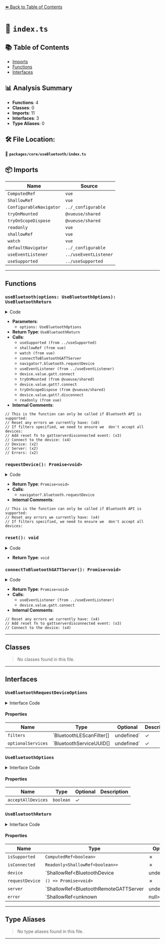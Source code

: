 [⬅️ Back to Table of Contents](../../../index.md)

# 📄 `index.ts`

## 📚 Table of Contents

- [Imports](#imports)
- [Functions](#functions)
- [Interfaces](#interfaces)

## 📊 Analysis Summary

- **Functions**: 4
- **Classes**: 0
- **Imports**: 11
- **Interfaces**: 3
- **Type Aliases**: 0

## 🛠️ File Location:
📂 **`packages/core/useBluetooth/index.ts`**

## 📦 Imports

| Name | Source |
|------|--------|
| `ComputedRef` | `vue` |
| `ShallowRef` | `vue` |
| `ConfigurableNavigator` | `../_configurable` |
| `tryOnMounted` | `@vueuse/shared` |
| `tryOnScopeDispose` | `@vueuse/shared` |
| `readonly` | `vue` |
| `shallowRef` | `vue` |
| `watch` | `vue` |
| `defaultNavigator` | `../_configurable` |
| `useEventListener` | `../useEventListener` |
| `useSupported` | `../useSupported` |


---

## Functions

### `useBluetooth(options: UseBluetoothOptions): UseBluetoothReturn`

<details><summary>Code</summary>

```ts
export function useBluetooth(options?: UseBluetoothOptions): UseBluetoothReturn {
  let {
    acceptAllDevices = false,
  } = options || {}

  const {
    filters = undefined,
    optionalServices = undefined,
    navigator = defaultNavigator,
  } = options || {}

  const isSupported = useSupported(() => navigator && 'bluetooth' in navigator)

  const device = shallowRef<undefined | BluetoothDevice>()

  const error = shallowRef<unknown | null>(null)

  watch(device, () => {
    connectToBluetoothGATTServer()
  })

  async function requestDevice(): Promise<void> {
    // This is the function can only be called if Bluetooth API is supported:
    if (!isSupported.value)
      return

    // Reset any errors we currently have:
    error.value = null

    // If filters specified, we need to ensure we  don't accept all devices:
    if (filters && filters.length > 0)
      acceptAllDevices = false

    try {
      device.value = await navigator?.bluetooth.requestDevice({
        acceptAllDevices,
        filters,
        optionalServices,
      })
    }
    catch (err) {
      error.value = err
    }
  }

  const server = shallowRef<undefined | BluetoothRemoteGATTServer>()
  const isConnected = shallowRef(false)

  function reset() {
    isConnected.value = false
    device.value = undefined
    server.value = undefined
  }

  async function connectToBluetoothGATTServer() {
    // Reset any errors we currently have:
    error.value = null

    if (device.value && device.value.gatt) {
      // Add reset fn to gattserverdisconnected event:
      useEventListener(device, 'gattserverdisconnected', reset, { passive: true })

      try {
        // Connect to the device:
        server.value = await device.value.gatt.connect()
        isConnected.value = server.value.connected
      }
      catch (err) {
        error.value = err
      }
    }
  }

  tryOnMounted(() => {
    if (device.value)
      device.value.gatt?.connect()
  })

  tryOnScopeDispose(() => {
    if (device.value)
      device.value.gatt?.disconnect()
  })

  return {
    isSupported,
    isConnected: readonly(isConnected),
    // Device:
    device,
    requestDevice,
    // Server:
    server,
    // Errors:
    error,
  }
}
```
</details>

- **Parameters**:
  - `options: UseBluetoothOptions`
- **Return Type**: `UseBluetoothReturn`
- **Calls**:
  - `useSupported (from ../useSupported)`
  - `shallowRef (from vue)`
  - `watch (from vue)`
  - `connectToBluetoothGATTServer`
  - `navigator?.bluetooth.requestDevice`
  - `useEventListener (from ../useEventListener)`
  - `device.value.gatt.connect`
  - `tryOnMounted (from @vueuse/shared)`
  - `device.value.gatt?.connect`
  - `tryOnScopeDispose (from @vueuse/shared)`
  - `device.value.gatt?.disconnect`
  - `readonly (from vue)`
- **Internal Comments**:
```
// This is the function can only be called if Bluetooth API is supported:
// Reset any errors we currently have: (x8)
// If filters specified, we need to ensure we  don't accept all devices:
// Add reset fn to gattserverdisconnected event: (x3)
// Connect to the device: (x4)
// Device: (x2)
// Server: (x2)
// Errors: (x2)
```

### `requestDevice(): Promise<void>`

<details><summary>Code</summary>

```ts
async function requestDevice(): Promise<void> {
    // This is the function can only be called if Bluetooth API is supported:
    if (!isSupported.value)
      return

    // Reset any errors we currently have:
    error.value = null

    // If filters specified, we need to ensure we  don't accept all devices:
    if (filters && filters.length > 0)
      acceptAllDevices = false

    try {
      device.value = await navigator?.bluetooth.requestDevice({
        acceptAllDevices,
        filters,
        optionalServices,
      })
    }
    catch (err) {
      error.value = err
    }
  }
```
</details>

- **Return Type**: `Promise<void>`
- **Calls**:
  - `navigator?.bluetooth.requestDevice`
- **Internal Comments**:
```
// This is the function can only be called if Bluetooth API is supported:
// Reset any errors we currently have: (x4)
// If filters specified, we need to ensure we  don't accept all devices:
```

### `reset(): void`

<details><summary>Code</summary>

```ts
function reset() {
    isConnected.value = false
    device.value = undefined
    server.value = undefined
  }
```
</details>

- **Return Type**: `void`
### `connectToBluetoothGATTServer(): Promise<void>`

<details><summary>Code</summary>

```ts
async function connectToBluetoothGATTServer() {
    // Reset any errors we currently have:
    error.value = null

    if (device.value && device.value.gatt) {
      // Add reset fn to gattserverdisconnected event:
      useEventListener(device, 'gattserverdisconnected', reset, { passive: true })

      try {
        // Connect to the device:
        server.value = await device.value.gatt.connect()
        isConnected.value = server.value.connected
      }
      catch (err) {
        error.value = err
      }
    }
  }
```
</details>

- **Return Type**: `Promise<void>`
- **Calls**:
  - `useEventListener (from ../useEventListener)`
  - `device.value.gatt.connect`
- **Internal Comments**:
```
// Reset any errors we currently have: (x4)
// Add reset fn to gattserverdisconnected event: (x3)
// Connect to the device: (x4)
```


---

## Classes

> No classes found in this file.


---

## Interfaces

### `UseBluetoothRequestDeviceOptions`

<details><summary>Interface Code</summary>

```ts
export interface UseBluetoothRequestDeviceOptions {
  /**
   *
   * An array of BluetoothScanFilters. This filter consists of an array
   * of BluetoothServiceUUIDs, a name parameter, and a namePrefix parameter.
   *
   */
  filters?: BluetoothLEScanFilter[] | undefined
  /**
   *
   * An array of BluetoothServiceUUIDs.
   *
   * @see https://developer.mozilla.org/en-US/docs/Web/API/BluetoothRemoteGATTService/uuid
   *
   */
  optionalServices?: BluetoothServiceUUID[] | undefined
}
```
</details>

#### Properties

| Name | Type | Optional | Description |
|------|------|----------|-------------|
| `filters` | `BluetoothLEScanFilter[] | undefined` | ✓ |  |
| `optionalServices` | `BluetoothServiceUUID[] | undefined` | ✓ |  |

### `UseBluetoothOptions`

<details><summary>Interface Code</summary>

```ts
export interface UseBluetoothOptions extends UseBluetoothRequestDeviceOptions, ConfigurableNavigator {
  /**
   *
   * A boolean value indicating that the requesting script can accept all Bluetooth
   * devices. The default is false.
   *
   * !! This may result in a bunch of unrelated devices being shown
   * in the chooser and energy being wasted as there are no filters.
   *
   *
   * Use it with caution.
   *
   * @default false
   *
   */
  acceptAllDevices?: boolean
}
```
</details>

#### Properties

| Name | Type | Optional | Description |
|------|------|----------|-------------|
| `acceptAllDevices` | `boolean` | ✓ |  |

### `UseBluetoothReturn`

<details><summary>Interface Code</summary>

```ts
export interface UseBluetoothReturn {
  isSupported: ComputedRef<boolean>
  isConnected: Readonly<ShallowRef<boolean>>
  device: ShallowRef<BluetoothDevice | undefined>
  requestDevice: () => Promise<void>
  server: ShallowRef<BluetoothRemoteGATTServer | undefined>
  error: ShallowRef<unknown | null>
}
```
</details>

#### Properties

| Name | Type | Optional | Description |
|------|------|----------|-------------|
| `isSupported` | `ComputedRef<boolean>` | ✗ |  |
| `isConnected` | `Readonly<ShallowRef<boolean>>` | ✗ |  |
| `device` | `ShallowRef<BluetoothDevice | undefined>` | ✗ |  |
| `requestDevice` | `() => Promise<void>` | ✗ |  |
| `server` | `ShallowRef<BluetoothRemoteGATTServer | undefined>` | ✗ |  |
| `error` | `ShallowRef<unknown | null>` | ✗ |  |


---

## Type Aliases

> No type aliases found in this file.


---